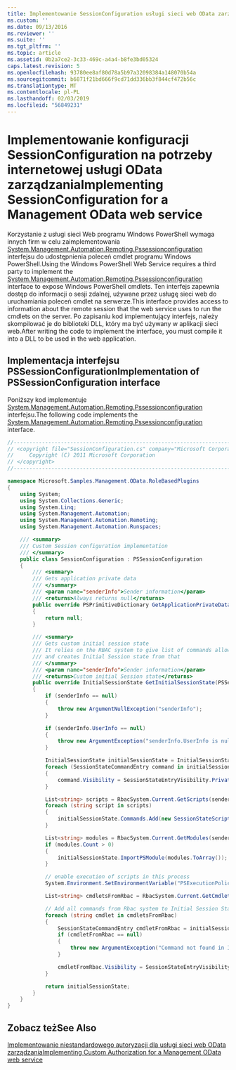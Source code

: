 ```yaml
---
title: Implementowanie SessionConfiguration usługi sieci web OData zarządzania | Dokumentacja firmy Microsoft
ms.custom: ''
ms.date: 09/13/2016
ms.reviewer: ''
ms.suite: ''
ms.tgt_pltfrm: ''
ms.topic: article
ms.assetid: 0b2a7ce2-3c33-469c-a4a4-b8fe3bd05324
caps.latest.revision: 5
ms.openlocfilehash: 93780ee8af80d78a5b97a32098384a148070b54a
ms.sourcegitcommit: b6871f21bd666f9cd71dd336bb3f844cf472b56c
ms.translationtype: MT
ms.contentlocale: pl-PL
ms.lasthandoff: 02/03/2019
ms.locfileid: "56849231"
---
```

# <a name="implementing-sessionconfiguration-for-a-management-odata-web-service"></a><span data-ttu-id="0771b-102">Implementowanie konfiguracji SessionConfiguration na potrzeby internetowej usługi OData zarządzania</span><span class="sxs-lookup"><span data-stu-id="0771b-102">Implementing SessionConfiguration for a Management OData web service</span></span>

<span data-ttu-id="0771b-103">Korzystanie z usługi sieci Web programu Windows PowerShell wymaga innych firm w celu zaimplementowania [System.Management.Automation.Remoting.Pssessionconfiguration](/dotnet/api/System.Management.Automation.Remoting.PSSessionConfiguration) interfejsu do udostępnienia poleceń cmdlet programu Windows PowerShell.</span><span class="sxs-lookup"><span data-stu-id="0771b-103">Using the Windows PowerShell Web Service requires a third party to implement the [System.Management.Automation.Remoting.Pssessionconfiguration](/dotnet/api/System.Management.Automation.Remoting.PSSessionConfiguration) interface to expose Windows PowerShell cmdlets.</span></span> <span data-ttu-id="0771b-104">Ten interfejs zapewnia dostęp do informacji o sesji zdalnej, używane przez usługę sieci web do uruchamiania poleceń cmdlet na serwerze.</span><span class="sxs-lookup"><span data-stu-id="0771b-104">This interface provides access to information about the remote session that the web service uses to run the cmdlets on the server.</span></span> <span data-ttu-id="0771b-105">Po zapisaniu kod implementujący interfejs, należy skompilować je do biblioteki DLL, który ma być używany w aplikacji sieci web.</span><span class="sxs-lookup"><span data-stu-id="0771b-105">After writing the code to implement the interface, you must compile it into a DLL to be used in the web application.</span></span>

## <a name="implementation-of-pssessionconfiguration-interface"></a><span data-ttu-id="0771b-106">Implementacja interfejsu PSSessionConfiguration</span><span class="sxs-lookup"><span data-stu-id="0771b-106">Implementation of PSSessionConfiguration interface</span></span>

<span data-ttu-id="0771b-107">Poniższy kod implementuje [System.Management.Automation.Remoting.Pssessionconfiguration](/dotnet/api/System.Management.Automation.Remoting.PSSessionConfiguration) interfejsu.</span><span class="sxs-lookup"><span data-stu-id="0771b-107">The following code implements the [System.Management.Automation.Remoting.Pssessionconfiguration](/dotnet/api/System.Management.Automation.Remoting.PSSessionConfiguration) interface.</span></span>

```csharp
//-----------------------------------------------------------------------
// <copyright file="SessionConfiguration.cs" company="Microsoft Corporation">
//     Copyright (C) 2011 Microsoft Corporation
// </copyright>
//-----------------------------------------------------------------------

namespace Microsoft.Samples.Management.OData.RoleBasedPlugins
{
    using System;
    using System.Collections.Generic;
    using System.Linq;
    using System.Management.Automation;
    using System.Management.Automation.Remoting;
    using System.Management.Automation.Runspaces;

    /// <summary>
    /// Custom Session configuration implementation
    /// </summary>
    public class SessionConfiguration : PSSessionConfiguration
    {
        /// <summary>
        /// Gets application private data
        /// </summary>
        /// <param name="senderInfo">Sender information</param>
        /// <returns>Always returns null</returns>
        public override PSPrimitiveDictionary GetApplicationPrivateData(PSSenderInfo senderInfo)
        {
            return null;
        }

        /// <summary>
        /// Gets custom initial session state
        /// It relies on the RBAC system to give list of commands allowed for a user
        /// and creates Initial Session state from that
        /// </summary>
        /// <param name="senderInfo">Sender information</param>
        /// <returns>Custom initial Session state</returns>
        public override InitialSessionState GetInitialSessionState(PSSenderInfo senderInfo)
        {
            if (senderInfo == null)
            {
                throw new ArgumentNullException("senderInfo");
            }

            if (senderInfo.UserInfo == null)
            {
                throw new ArgumentException("senderInfo.UserInfo is null");
            }

            InitialSessionState initialSessionState = InitialSessionState.CreateDefault();
            foreach (SessionStateCommandEntry command in initialSessionState.Commands)
            {
                command.Visibility = SessionStateEntryVisibility.Private;
            }

            List<string> scripts = RbacSystem.Current.GetScripts(senderInfo.UserInfo);
            foreach (string script in scripts)
            {
                initialSessionState.Commands.Add(new SessionStateScriptEntry(script));
            }

            List<string> modules = RbacSystem.Current.GetModules(senderInfo.UserInfo);
            if (modules.Count > 0)
            {
                initialSessionState.ImportPSModule(modules.ToArray());
            }

            // enable execution of scripts in this process
            System.Environment.SetEnvironmentVariable("PSExecutionPolicyPreference", "unrestricted");

            List<string> cmdletsFromRbac = RbacSystem.Current.GetCmdlets(senderInfo.UserInfo);

            // Add all commands from Rbac system to Initial Session State commands
            foreach (string cmdlet in cmdletsFromRbac)
            {
                SessionStateCommandEntry cmdletFromRbac = initialSessionState.Commands.FirstOrDefault(item => string.Equals(item.Name, cmdlet, StringComparison.OrdinalIgnoreCase));
                if (cmdletFromRbac == null)
                {
                    throw new ArgumentException("Command not found in InitialSessionState " + cmdlet);
                }

                cmdletFromRbac.Visibility = SessionStateEntryVisibility.Public;
            }

            return initialSessionState;
        }
    }
}
```

## <a name="see-also"></a><span data-ttu-id="0771b-108">Zobacz też</span><span class="sxs-lookup"><span data-stu-id="0771b-108">See Also</span></span>

[<span data-ttu-id="0771b-109">Implementowanie niestandardowego autoryzacji dla usługi sieci web OData zarządzania</span><span class="sxs-lookup"><span data-stu-id="0771b-109">Implementing Custom Authorization for a Management OData web service</span></span>](./implementing-custom-authorization-for-a-management-odata-web-service.md)